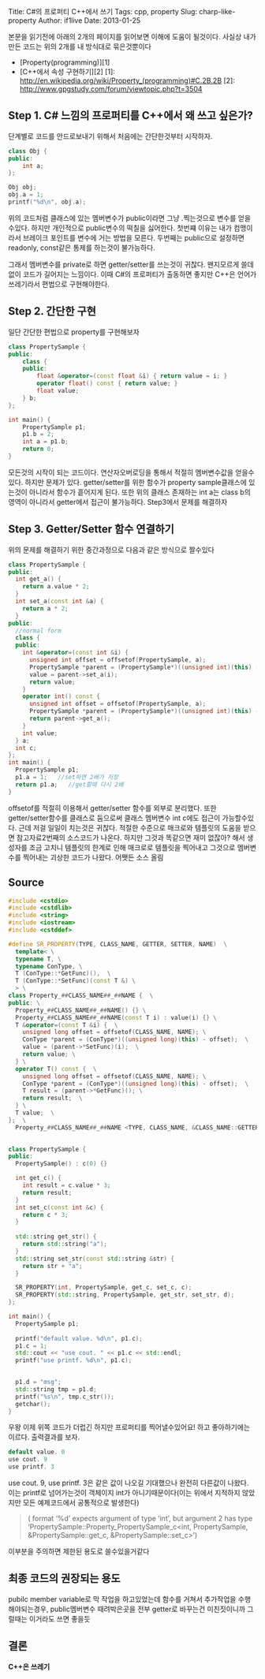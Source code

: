 Title: C#의 프로퍼티 C++에서 쓰기 
Tags: cpp, property
Slug: charp-like-property
Author: if1live
Date: 2013-01-25

본문을 읽기전에 아래의 2개의 페이지를 읽어보면 이해에 도움이 될것이다. 사실상 내가 만든 코드는 위의 2개를 내 방식대로 묶은것뿐이다

 * [Property(programming)][1]
 * [C++에서 속성 구현하기][2]
  [1]: http://en.wikipedia.org/wiki/Property_(programming)#C.2B.2B
  [2]: http://www.gpgstudy.com/forum/viewtopic.php?t=3504

## Step 1. C# 느낌의 프로퍼티를 C++에서 왜 쓰고 싶은가?
단계별로 코드를 안드로보내기 위해서 처음에는 간단한것부터 시작하자.
```cpp
class Obj {
public:
	int a;
};

Obj obj;
obj.a = 1;
printf("%d\n", obj.a);
```
위의 코드처럼 클래스에 있는 멤버변수가 public이라면 그냥 .찍는것으로 변수를 얻을수있다. 하지만 개인적으로 public변수의 떡칠을 싫어한다. 첫번쨰 이유는 내가 컴맹이라서 브레이크 포인트를 변수에 거는 방법을 모른다. 두번째는 public으로 설정하면 readonly, const같은 통제를 하는것이 불가능하다.

그래서 멤버변수를 private로 하면 getter/setter를 쓰는것이 귀찮다. 왠지모르게 쓸데없이 코드가 길어지는 느낌이다. 이때 C#의 프로퍼티가 출동하면 좋지만 C++은 언어가 쓰레기라서 편법으로 구현해야한다. 

## Step 2. 간단한 구현
일단 간단한 편법으로 property를 구현해보자

```cpp
class PropertySample {
public:
	class {
	public:
		float &operator=(const float &i) { return value = i; }
		operator float() const { return value; }
		float value;
	} b;
};

int main() {
	PropertySample p1;
	p1.b = 2;
	int a = p1.b;
	return 0;
}
```

모든것의 시작이 되는 코드이다. 연산자오버로딩을 통해서 적절히 멤버변수값을 얻을수있다. 하지만 문제가 있다. 
getter/setter를 위한 함수가 property sample클래스에 있는것이 아니라서 함수가 흩어지게 된다.
또한 위의 클래스 존재하는 int a는 class b의 영역이 아니라서 getter에서 접근이 불가능하다. Step3에서 문제를 해결하자


## Step 3. Getter/Setter 함수 연결하기 
위의 문제를 해결하기 위한 중간과정으로 다음과 같은 방식으로 짤수있다

```cpp
class PropertySample {
public:
  int get_a() {
    return a.value * 2;
  }
  int set_a(const int &a) {
    return a * 2;
  }
public:
  //normal form
  class {
  public:
    int &operator=(const int &i) {
      unsigned int offset = offsetof(PropertySample, a);
      PropertySample *parent = (PropertySample*)((unsigned int)(this) - offset);
      value = parent->set_a(i);
      return value;
    }
    operator int() const {
      unsigned int offset = offsetof(PropertySample, a);
      PropertySample *parent = (PropertySample*)((unsigned int)(this) - offset);
      return parent->get_a();
    }
    int value;
  } a;
  int c;
};
int main() {
  PropertySample p1;
  p1.a = 1;   //set하면 2배가 저장
  return p1.a;   //get할때 다시 2배
}
```
offsetof를 적절히 이용해서 getter/setter 함수를 외부로 분리했다. 또한 getter/setter함수를 클래스로 둠으로써 클래스 멤버변수 int c에도 접근이 가능할수있다. 근데 저걸 일일이 치는것은 귀찮다. 적절한 수준으로 매크로와 템플릿의 도움을 받으면 참고자료2번째의 소스코드가 나온다. 하지만 그것과 똑같으면 재미 없잖아? 해서 생성자를 조금 고치니 템플릿의 한계로 인해 매크로로 템플릿을 찍어내고 그것으로 멤버변수를 찍어내는 괴상한 코드가 나왔다. 어쨋든 소스 올림

## Source
```cpp
#include <cstdio>
#include <cstdlib>
#include <string>
#include <iostream>
#include <cstddef>

#define SR_PROPERTY(TYPE, CLASS_NAME, GETTER, SETTER, NAME)  \
  template< \
  typename T, \
  typename ConType, \
  T (ConType::*GetFunc)(),  \
  T (ConType::*SetFunc)(const T &) \
  > \
class Property_##CLASS_NAME##_##NAME {  \
public: \
  Property_##CLASS_NAME##_##NAME() {} \
  Property_##CLASS_NAME##_##NAME(const T i) : value(i) {} \
  T &operator=(const T &i) {  \
    unsigned long offset = offsetof(CLASS_NAME, NAME); \
    ConType *parent = (ConType*)((unsigned long)(this) - offset);  \
    value = (parent->*SetFunc)(i);  \
    return value; \
  } \
  operator T() const {  \
    unsigned long offset = offsetof(CLASS_NAME, NAME); \
    ConType *parent = (ConType*)((unsigned long)(this) - offset);  \
    T result = (parent->*GetFunc)(); \
    return result;  \
  } \
  T value;  \
};  \
  Property_##CLASS_NAME##_##NAME <TYPE, CLASS_NAME, &CLASS_NAME::GETTER, &CLASS_NAME::SETTER> NAME
  

class PropertySample {
public:
  PropertySample() : c(0) {}

  int get_c() {
    int result = c.value * 3;
    return result;
  }
  int set_c(const int &c) {
    return c * 3;
  }
  
  std::string get_str() {
    return std::string("a");
  }
  std::string set_str(const std::string &str) {
    return str + "a";
  }

  SR_PROPERTY(int, PropertySample, get_c, set_c, c);
  SR_PROPERTY(std::string, PropertySample, get_str, set_str, d);
};

int main() {
  PropertySample p1;
  
  printf("default value. %d\n", p1.c);
  p1.c = 1;
  std::cout << "use cout. " << p1.c << std::endl;
  printf("use printf. %d\n", p1.c);

  
  p1.d = "msg";
  std::string tmp = p1.d;
  printf("%s\n", tmp.c_str());
  getchar();
}
```

우왕 이제 위쪽 코드가 더럽긴 하지만 프로퍼티를 찍어낼수있어요! 하고 좋아하기에는 이르다. 출력결과를 보자.
```cpp
default value. 0
use cout. 9
use printf. 3
```

use cout. 9, use printf. 3은 같은 값이 나오길 기대했으나 완전히 다른값이 나왔다. 이는 printf로 넘어가는것이 객체이지 int가 아니기때문이다(이는 위에서 지적하지 않았지만 모든 예제코드에서 공통적으로 발생한다) 

> ( format ‘%d’ expects argument of type ‘int’, but argument 2 has type ‘PropertySample::Property_PropertySample_c<int, PropertySample, &PropertySample::get_c, &PropertySample::set_c>’)

이부분을 주의하면 제한된 용도로 쓸수있을거같다

## 최종 코드의 권장되는 용도
pubilc member variable로 막 작업을 하고있었는데 함수를 거쳐서 추가작업을 수행해야되는경우, public멤버변수 때려박은곳을 전부 getter로 바꾸는건 미친짓이니까 그럴때는 이거라도 쓰면 좋을듯

## 결론 
**C++은 쓰레기**
